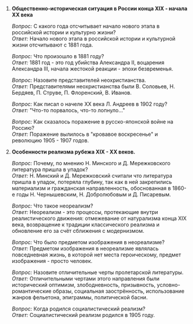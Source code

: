1. **Общественно-историческая ситуация в России конца XIX - начала XX века**
  
   *Вопрос:* C какого года отсчитывает начало нового этапа в российской истории и культурно жизни?   
   *Ответ:*  Начало нового этапа в российской истории и культурной жизни отсчитывают с 1881 года.

   *Вопрос:* Что произошло в 1881 году?   
   *Ответ:* 1881 год - это год убийства Александра II, воцарения Александра III, начала жестокой реакции - эпохи безвременья.

   *Вопрос:* Назовите представителей неохристианства.   
   *Ответ:*  Представителями неохристианства были В. Соловьев, Н. Бердяев, П. Струве, П. Флоренский, В. Иванов.

   *Вопрос:* Как писал о начеле XX века Л. Андреев в 1902 году?   
   *Ответ:*  "Что-то порвалось, что-то лопнуло..."

   *Вопрос:* Как сказалось поражение в русско-японской войне на Россию?   
   *Ответ:*  Поражение вылилось в "кровавое воскресенье" и революцию  1905 - 1907 годов.



2. **Особенности реализма рубежа XIX - XX веков.**

    *Вопрос:* Почему, по мнению Н. Минского и Д. Мережковского литература пришла в упадок?  
    *Ответ:*  Н. Минский и Д. Мережковский считали что литература пришла в упадок, потеряла глубину, так как в ней закрепились материализм и гражданская направленность, обоснованная в 1860-е годы Н. Чернышевским, Н. Добролюбовым и Д. Писаревым.

    *Вопрос:* Что такое неореализм?  
    *Ответ:* Неореализм - это процессы, протекающие внутри реалистического движения:  отмежевание от натурализма конца XIX века, возвращение к традиции классического реализма и обновление его за счёт сближения с модернизмом.

   *Вопрос:* Что было предметом изображения в неореализме?   
   *Ответ:*  Предметом изображения в неореализме являлась повседневная жизнь, в которой нет места героическому, предмет изображения - просто человек.  

   *Вопрос:* Назовите отличительные черты пролетарской литературы.   
   *Ответ:*  Отличительными чертами этого направления были исторический оптимизм, злободневность, призывность, условно-романтические образы, социальная заострённость, использование жанров фельетона, эпиграммы, политической басни.
    
    *Вопрос:* Когда родился социалистический реализм?   
    *Ответ:*  Социалистический реализм родился в 1905 году.
    
